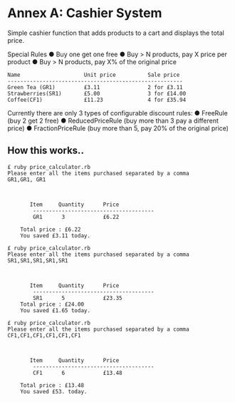 # Annex A: Cashier System
Simple cashier function that adds products to a cart and displays the total price. 
  
Special Rules
● Buy one get one free
● Buy > N products, pay X price per product
● Buy > N products, pay X% of the original price  

    Name                    Unit price          Sale price
    -------------------------------------------------------
    Green Tea (GR1)         £3.11               2 for £3.11
    Strawberries(SR1)       £5.00               3 for £14.00
    Coffee(CF1)             £11.23              4 for £35.94

Currently there are only 3 types of configurable discount rules:
● FreeRule (buy 2 get 2 free)
● ReducedPriceRule (buy more than 3 pay a different price)
● FractionPriceRule (buy more than 5, pay 20% of the original price)
  
## How this works..

  
    £ ruby price_calculator.rb
    Please enter all the items purchased separated by a comma
    GR1,GR1, GR1
    
     
    
           Item     Quantity      Price
            --------------------------------------
            GR1      3            £6.22
        
        Total price : £6.22
        You saved £3.11 today.

    £ ruby price_calculator.rb
    Please enter all the items purchased separated by a comma
    SR1,SR1,SR1,SR1,SR1
    
     
    
           Item     Quantity      Price
            --------------------------------------
            SR1      5            £23.35
        Total price : £24.00
        You saved £1.65 today.

    £ ruby price_calculator.rb
    Please enter all the items purchased separated by a comma
    CF1,CF1,CF1,CF1,CF1,CF1
    
     
    
           Item     Quantity      Price
            --------------------------------------
            CF1      6            £13.48
        
        Total price : £13.48
        You saved £53. today.        
